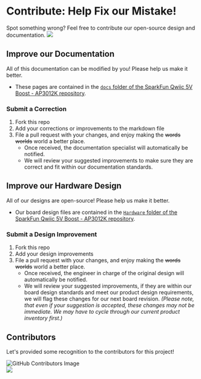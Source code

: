 # Contribute: Help Fix our Mistake!
Spot something wrong? Feel free to contribute our open-source design and documentation. <a href="https://github.com/sparkfun/SparkFun_Qwiic_5V_Boost_AP3012K/pulls" alt="Pull Requests"><img src="https://img.shields.io/github/issues-pr/sparkfun/SparkFun_Qwiic_5V_Boost_AP3012K.svg" /></a>

## Improve our Documentation
All of this documentation can be modified by you! Please help us make it better.

* These pages are contained in the [`docs` folder of the SparkFun Qwiic 5V Boost - AP3012K repository](https://github.com/sparkfun/SparkFun_Qwiic_5V_Boost_AP3012K/tree/main/docs).

### Submit a Correction
1. Fork this repo
2. Add your corrections or improvements to the markdown file
3. File a pull request with your changes, and enjoy making the ~~words~~ ~~worlds~~ world a better place.
    * Once received, the documentation specialist will automatically be notified.
    * We will review your suggested improvements to make sure they are correct and fit within our documentation standards.

## Improve our Hardware Design
All of our designs are open-source! Please help us make it better.

* Our board design files are contained in the [`Hardware` folder of the SparkFun Qwiic 5V Boost - AP3012K repository](https://github.com/sparkfun/SparkFun_Qwiic_5V_Boost_AP3012K/tree/main/Hardware).

### Submit a Design Improvement
1. Fork this repo
2. Add your design improvements
3. File a pull request with your changes, and enjoy making the ~~words~~ ~~worlds~~ world a better place.
    * Once received, the engineer in charge of the original design will automatically be notified.
    * We will review your suggested improvements, if they are within our board design standards and meet our product design requirements, we will flag these changes for our next board revision. *(Please note, that even if your suggestion is accepted, these changes may not be immediate. We may have to cycle through our current product inventory first.)*

## Contributors
Let's provided some recognition to the contributors for this project!

![GitHub Contributors Image](https://contrib.rocks/image?repo=sparkfun/SparkFun_Qwiic_5V_Boost_AP3012K)
<br>
<a href="https://github.com/sparkfun/SparkFun_Qwiic_5V_Boost_AP3012K/pulls" alt="Pull Requests"><img src="https://img.shields.io/github/contributors/sparkfun/SparkFun_Qwiic_5V_Boost_AP3012K.svg" /></a>

